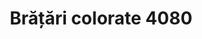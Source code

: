 ---
layout: post
title: "Brățări colorate 4080"
description: "Brățări colorate cod 4080"
img: "/assets/img/Brățări-colorate-1.jpg"
img2: "/assets/img/Brățări-colorate-2.jpg"
colors: "diverse"
price: "10 RON /buc"
vertical: true
---